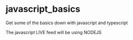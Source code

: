 # javascript_basics
Get some of the basics down with javascript and typescript

The javascript LIVE feed will be using NODEJS
